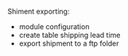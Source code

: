Shiment exporting:
- module configuration
- create table shipping lead time
- export shipment to a ftp folder

